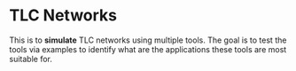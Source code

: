 # TLC Networks 

This is to **simulate** TLC networks using multiple tools. 
The goal is to test the tools via examples to identify what are the applications these tools are most
suitable for.



